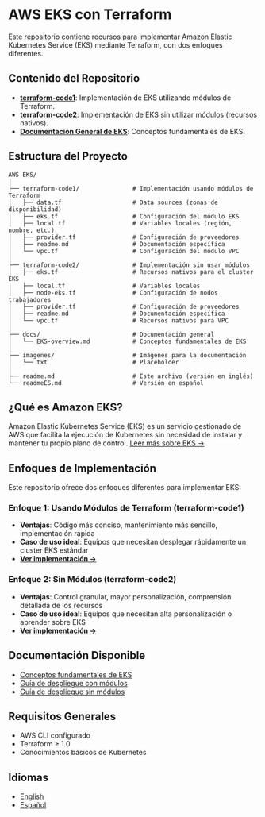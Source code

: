 # AWS EKS con Terraform

Este repositorio contiene recursos para implementar Amazon Elastic Kubernetes Service (EKS) mediante Terraform, con dos enfoques diferentes.

## Contenido del Repositorio

- **[terraform-code1](./terraform-code1)**: Implementación de EKS utilizando módulos de Terraform.
- **[terraform-code2](./terraform-code2)**: Implementación de EKS sin utilizar módulos (recursos nativos).
- **[Documentación General de EKS](./docs/EKS-overview.md)**: Conceptos fundamentales de EKS.

## Estructura del Proyecto

```
AWS EKS/
│
├── terraform-code1/               # Implementación usando módulos de Terraform
│   ├── data.tf                    # Data sources (zonas de disponibilidad)
│   ├── eks.tf                     # Configuración del módulo EKS
│   ├── local.tf                   # Variables locales (región, nombre, etc.)
│   ├── provider.tf                # Configuración de proveedores
│   ├── readme.md                  # Documentación específica
│   └── vpc.tf                     # Configuración del módulo VPC
│
├── terraform-code2/               # Implementación sin usar módulos
│   ├── eks.tf                     # Recursos nativos para el cluster EKS
│   ├── local.tf                   # Variables locales
│   ├── node-eks.tf                # Configuración de nodos trabajadores
│   ├── provider.tf                # Configuración de proveedores
│   ├── readme.md                  # Documentación específica
│   └── vpc.tf                     # Recursos nativos para VPC
│
├── docs/                          # Documentación general
│   └── EKS-overview.md            # Conceptos fundamentales de EKS
│
├── imagenes/                      # Imágenes para la documentación
│   └── txt                        # Placeholder
│
├── readme.md                      # Este archivo (versión en inglés)
└── readmeES.md                    # Versión en español
```

## ¿Qué es Amazon EKS?

Amazon Elastic Kubernetes Service (EKS) es un servicio gestionado de AWS que facilita la ejecución de Kubernetes sin necesidad de instalar y mantener tu propio plano de control. [Leer más sobre EKS →](./docs/EKS-overview.md)

## Enfoques de Implementación

Este repositorio ofrece dos enfoques diferentes para implementar EKS:

### Enfoque 1: Usando Módulos de Terraform (terraform-code1)

- **Ventajas**: Código más conciso, mantenimiento más sencillo, implementación rápida
- **Caso de uso ideal**: Equipos que necesitan desplegar rápidamente un cluster EKS estándar
- **[Ver implementación →](./terraform-code1)**

### Enfoque 2: Sin Módulos (terraform-code2)

- **Ventajas**: Control granular, mayor personalización, comprensión detallada de los recursos
- **Caso de uso ideal**: Equipos que necesitan alta personalización o aprender sobre EKS
- **[Ver implementación →](./terraform-code2)**

## Documentación Disponible

- [Conceptos fundamentales de EKS](./docs/EKS-overview.md)
- [Guía de despliegue con módulos](./terraform-code1/README.md)
- [Guía de despliegue sin módulos](./terraform-code2/README.md)

## Requisitos Generales

- AWS CLI configurado
- Terraform ≥ 1.0
- Conocimientos básicos de Kubernetes

## Idiomas

- [English](./README.md)
- [Español](./README.es.md)





